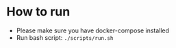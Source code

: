 # How to run
- Please make sure you have docker-compose installed
- Run bash script: `./scripts/run.sh`
